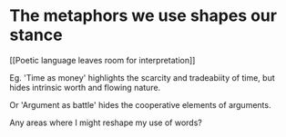 # The metaphors we use shapes our stance
[[Poetic language leaves room for interpretation]]

Eg. 'Time as money' highlights the scarcity and tradeabiity of time, but hides intrinsic worth and flowing nature.

Or 'Argument as battle' hides the cooperative elements of arguments.

Any areas where I might reshape my use of words?

<!-- #p1 -->

<!-- {BearID:4A2C3F9A-D224-409A-8AE3-A17C51AD36F0-530-0000010414910BE0} -->
